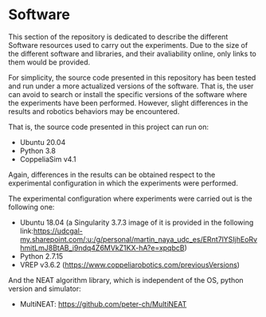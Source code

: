 # Software

This section of the repository is dedicated to describe the different Software resources used to carry out the experiments. Due to the size of the different software and libraries, and their avaliability online, only links to them would be provided.

For simplicity, the source code presented in this repository has been tested and run under a more actualized versions of the software. That is, the user can avoid to search or install the specific versions of the software where the experiments have been performed. However, slight differences in the results and robotics behaviors may be encountered.

That is, the source code presented in this project can run on:

- Ubuntu 20.04
- Python 3.8
- CoppeliaSim v4.1

Again, differences in the results can be obtained respect to the experimental configuration in which the experiments were performed.

The experimental configuration where experiments were carried out is the following one:

- Ubuntu 18.04 (a Singularity 3.7.3 image of it is provided in the following link:https://udcgal-my.sharepoint.com/:u:/g/personal/martin_naya_udc_es/ERnt7lYSIjhEoRvhmitLmJ8BtAB_i9ndq4Z6MVkZ1KX-hA?e=xpqbcB)
- Python 2.7.15
- VREP v3.6.2 (https://www.coppeliarobotics.com/previousVersions)

And the NEAT algorithm library, which is independent of the OS, python version and simulator:
- MultiNEAT: https://github.com/peter-ch/MultiNEAT


